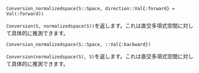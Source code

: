 ```
Conversion_normalizedspace(S::Space, direction::Val{:forward} = Val(:forward))
```

`Conversion(S, normalizedspace(S))`を返します。これは直交多項式空間に対して具体的に推測できます。

```
Conversion_normalizedspace(S::Space, ::Val{:backward})
```

`Conversion(normalizedspace(S), S)`を返します。これは直交多項式空間に対して具体的に推測できます。
